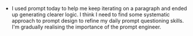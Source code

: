 - I used prompt today to help me keep iterating on a paragraph and ended up generating clearer logic. I think I need to find some systematic approach to prompt design to refine my daily prompt questioning skills. I'm gradually realising the importance of the prompt engineer.